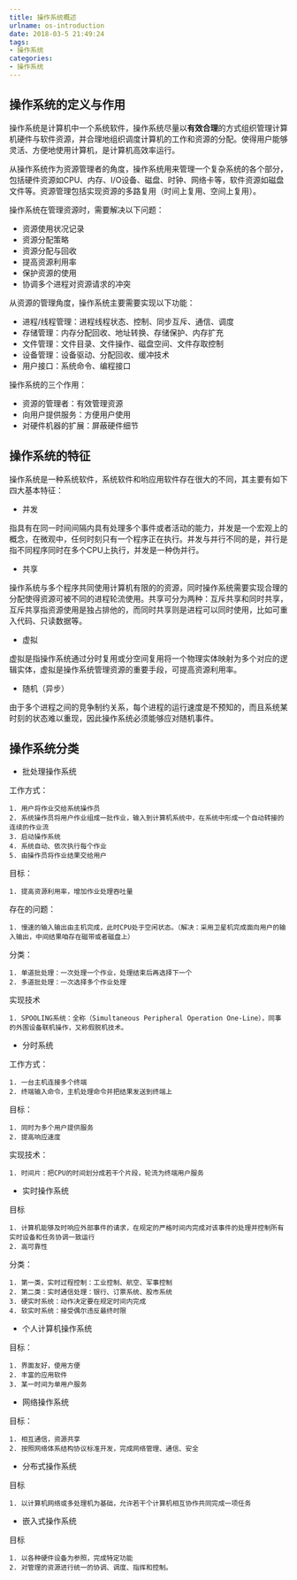 ```yaml
---
title: 操作系统概述
urlname: os-introduction
date: 2018-03-5 21:49:24
tags:
- 操作系统
categories:
- 操作系统
---
```


## 操作系统的定义与作用

操作系统是计算机中一个系统软件，操作系统尽量以**有效合理**的方式组织管理计算机硬件与软件资源，并合理地组织调度计算机的工作和资源的分配。使得用户能够灵活、方便地使用计算机，是计算机高效率运行。

从操作系统作为资源管理者的角度，操作系统用来管理一个复杂系统的各个部分，包括硬件资源如CPU、内存、I/O设备、磁盘、时钟、网络卡等，软件资源如磁盘文件等。资源管理包括实现资源的多路复用（时间上复用、空间上复用）。

操作系统在管理资源时，需要解决以下问题：

- 资源使用状况记录
- 资源分配策略
- 资源分配与回收
- 提高资源利用率
- 保护资源的使用
- 协调多个进程对资源请求的冲突

从资源的管理角度，操作系统主要需要实现以下功能：

- 进程/线程管理：进程线程状态、控制、同步互斥、通信、调度
- 存储管理：内存分配回收、地址转换、存储保护、内存扩充
- 文件管理：文件目录、文件操作、磁盘空间、文件存取控制
- 设备管理：设备驱动、分配回收、缓冲技术
- 用户接口：系统命令、编程接口

操作系统的三个作用：

- 资源的管理者：有效管理资源
- 向用户提供服务：方便用户使用
- 对硬件机器的扩展：屏蔽硬件细节

## 操作系统的特征

操作系统是一种系统软件，系统软件和哟应用软件存在很大的不同，其主要有如下四大基本特征：

- 并发

指具有在同一时间间隔内具有处理多个事件或者活动的能力，并发是一个宏观上的概念，在微观中，任何时刻只有一个程序正在执行。并发与并行不同的是，并行是指不同程序同时在多个CPU上执行，并发是一种伪并行。

- 共享

操作系统与多个程序共同使用计算机有限的的资源，同时操作系统需要实现合理的分配使得资源可被不同的进程轮流使用。共享可分为两种：互斥共享和同时共享，互斥共享指资源使用是独占排他的，而同时共享则是进程可以同时使用，比如可重入代码、只读数据等。

- 虚拟

虚拟是指操作系统通过分时复用或分空间复用将一个物理实体映射为多个对应的逻辑实体，虚拟是操作系统管理资源的重要手段，可提高资源利用率。

- 随机（异步）

由于多个进程之间的竞争制约关系，每个进程的运行速度是不预知的，而且系统某时刻的状态难以重现，因此操作系统必须能够应对随机事件。


## 操作系统分类

- 批处理操作系统

工作方式：

	1. 用户将作业交给系统操作员
	2. 系统操作员将用户作业组成一批作业，输入到计算机系统中，在系统中形成一个自动转接的连续的作业流
	3. 启动操作系统
	4. 系统自动、依次执行每个作业
	5. 由操作员将作业结果交给用户

目标：

	1. 提高资源利用率，增加作业处理吞吐量

存在的问题：

	1. 慢速的输入输出由主机完成，此时CPU处于空闲状态。（解决：采用卫星机完成面向用户的输入输出，中间结果咱存在磁带或者磁盘上）

分类：

	1. 单道批处理：一次处理一个作业，处理结束后再选择下一个
	2. 多道批处理：一次选择多个作业处理

实现技术

	1. SPOOLING系统：全称（Simultaneous Peripheral Operation One-Line），同事的外围设备联机操作，又称假脱机技术。

- 分时系统

工作方式：

	1. 一台主机连接多个终端
	2. 终端输入命令，主机处理命令并把结果发送到终端上

目标：

	1. 同时为多个用户提供服务
	2. 提高响应速度

实现技术：

	1. 时间片：把CPU的时间划分成若干个片段，轮流为终端用户服务

- 实时操作系统

目标

	1. 计算机能够及时响应外部事件的请求，在规定的严格时间内完成对该事件的处理并控制所有实时设备和任务协调一致运行
	2. 高可靠性

分类：

	1. 第一类，实时过程控制：工业控制、航空、军事控制
	2. 第二类：实时通信处理：银行、订票系统、股市系统
	3. 硬实时系统：动作决定要在规定时间内完成
	4. 软实时系统：接受偶尔违反最终时限



- 个人计算机操作系统

目标：

	1. 界面友好，使用方便
	2. 丰富的应用软件
	3. 某一时间为单用户服务


- 网络操作系统

目标：

	1. 相互通信，资源共享
	2. 按照网络体系结构协议标准开发，完成网络管理、通信、安全


- 分布式操作系统

目标

	1. 以计算机网络或多处理机为基础，允许若干个计算机相互协作共同完成一项任务

- 嵌入式操作系统

目标

	1. 以各种硬件设备为参照，完成特定功能
	2. 对管理的资源进行统一的协调、调度、指挥和控制。

